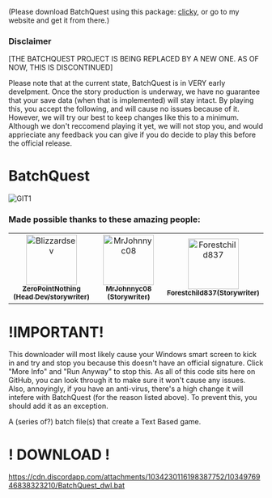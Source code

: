 (Please download BatchQuest using this package: [clicky](https://github.com/ZeroPointNothing/BatchBox/archive/refs/heads/main.zip), or go to my website and get it from there.)

### Disclaimer

[THE BATCHQUEST PROJECT IS BEING REPLACED BY A NEW ONE. AS OF NOW, THIS IS DISCONTINUED]

Please note that at the current state, BatchQuest is in VERY early develpment. Once the story production is underway, we have no guarantee that your save data (when that is implemented) will stay intact. By playing this, you accept the following, and will cause no issues because of it.
However, we will try our best to keep changes like this to a minimum. Although we don't reccomend playing it yet, we will not stop you, and would apprieciate any feedback you can give if you do decide to play this before the official release.


# BatchQuest
![GIT1](https://user-images.githubusercontent.com/116678675/197891071-a51562c0-abe4-486b-981a-de568540716c.png)

### Made possible thanks to these amazing people:
<!-- Contributers -->
<!-- For those looking at this README.md on their computer, please ignore the following code. This is only for the repository. -->


<table>
<tr>
    <td align="center">
        <a href="https://github.com/ZeroPointNothing">
            <img src="https://avatars.githubusercontent.com/u/116678675?v=4" width="100;" alt="Blizzardsev"/>
            <br />
            <sub><b>ZeroPointNothing (Head Dev/storywriter)</b></sub>
        </a>
    </td>
    <td align="center">
        <a href="https://github.com/MrJohnnyc08">
            <img src="https://avatars.githubusercontent.com/u/116983128?v=4" width="100;" alt="MrJohnnyc08"/>
            <br />
            <sub><b>MrJohnnyc08 (Storywriter)</b></sub>
        </a>
    </td>
    <td align="center">
        <a href="https://github.com/Forestchild837">
            <img src="https://avatars.githubusercontent.com/u/116773927?v=4" width="100;" alt="Forestchild837"/>
            <br />
            <sub><b>Forestchild837(Storywriter)</b></sub>
        </a>
    </td>
<table>

<!-- This is what you want to read v -->
    
# !IMPORTANT!
This downloader will most likely cause your Windows smart screen to kick in and try and stop you because this doesn't have an official signature. Click "More Info" and "Run Anyway" to stop this. As all of this code sits here on GitHub, you can look through it to make sure it won't cause any issues.
Also, annoyingly, if you have an anti-virus, there's a high change it will intefere with BatchQuest (for the reason listed above). To prevent this, you should add it as an exception. 


A (series of?) batch file(s) that create a Text Based game.

# ! DOWNLOAD !
https://cdn.discordapp.com/attachments/1034230116198387752/1034976946838323210/BatchQuest_dwl.bat
